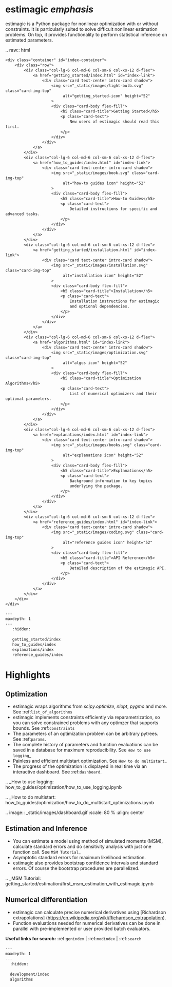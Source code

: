 # estimagic *emphasis*

estimagic is a Python package for nonlinear optimization with or without constraints.
It is particularly suited to solve difficult nonlinear estimation problems. On top, it
provides functionality to perform statistical inference on estimated parameters.


.. raw:: html

    <div class="container" id="index-container">
        <div class="row">
            <div class="col-lg-6 col-md-6 col-sm-6 col-xs-12 d-flex">
                <a href="getting_started/index.html" id="index-link">
                    <div class="card text-center intro-card shadow">
                        <img src="_static/images/light-bulb.svg" class="card-img-top"
                             alt="getting_started-icon" height="52"
                        >
                        <div class="card-body flex-fill">
                            <h5 class="card-title">Getting Started</h5>
                            <p class="card-text">
                                New users of estimagic should read this first.
                            </p>
                        </div>
                    </div>
                </a>
            </div>
            <div class="col-lg-6 col-md-6 col-sm-6 col-xs-12 d-flex">
                <a href="how_to_guides/index.html" id="index-link">
                    <div class="card text-center intro-card shadow">
                        <img src="_static/images/book.svg" class="card-img-top"
                             alt="how-to guides icon" height="52"
                        >
                        <div class="card-body flex-fill">
                            <h5 class="card-title">How-to Guides</h5>
                            <p class="card-text">
                                Detailed instructions for specific and advanced tasks.
                            </p>
                        </div>
                    </div>
                </a>
            </div>
            <div class="col-lg-6 col-md-6 col-sm-6 col-xs-12 d-flex">
                <a href="getting_started/installation.html" id="index-link">
                    <div class="card text-center intro-card shadow">
                        <img src="_static/images/installation.svg" class="card-img-top"
                             alt="installation icon" height="52"
                        >
                        <div class="card-body flex-fill">
                            <h5 class="card-title">Installation</h5>
                            <p class="card-text">
                                Installation instructions for estimagic
                                and optional dependencies.
                            </p>
                        </div>
                    </div>
                </a>
            </div>
            <div class="col-lg-6 col-md-6 col-sm-6 col-xs-12 d-flex">
                <a href="algorithms.html" id="index-link">
                    <div class="card text-center intro-card shadow">
                        <img src="_static/images/optimization.svg" class="card-img-top"
                             alt="algos icon" height="52"
                        >
                        <div class="card-body flex-fill">
                            <h5 class="card-title">Optimization Algorithms</h5>
                            <p class="card-text">
                                List of numerical optimizers and their optional parameters.
                            </p>
                        </div>
                    </div>
                </a>
            </div>
            <div class="col-lg-6 col-md-6 col-sm-6 col-xs-12 d-flex">
                <a href="explanations/index.html" id="index-link">
                    <div class="card text-center intro-card shadow">
                        <img src="_static/images/books.svg" class="card-img-top"
                             alt="explanations icon" height="52"
                        >
                        <div class="card-body flex-fill">
                            <h5 class="card-title">Explanations</h5>
                            <p class="card-text">
                                Background information to key topics
                                underlying the package.
                            </p>
                        </div>
                    </div>
                </a>
            </div>
            <div class="col-lg-6 col-md-6 col-sm-6 col-xs-12 d-flex">
                <a href="reference_guides/index.html" id="index-link">
                    <div class="card text-center intro-card shadow">
                        <img src="_static/images/coding.svg" class="card-img-top"
                             alt="reference guides icon" height="52"
                        >
                        <div class="card-body flex-fill">
                            <h5 class="card-title">API Reference</h5>
                            <p class="card-text">
                                Detailed description of the estimagic API.
                            </p>
                        </div>
                    </div>
                </a>
            </div>
        </div>
    </div>

```{toctree}
---
maxdepth: 1
---
   :hidden:

   getting_started/index
   how_to_guides/index
   explanations/index
   reference_guides/index
```

# Highlights

## Optimization

- estimagic wraps algorithms from *scipy.optimize*, *nlopt*, *pygmo* and more.
  See :ref:`list_of_algorithms`
- estimagic implements constraints efficiently via reparametrization, so you can solve
  constrained problems with any optimzer that supports bounds. See :ref:`constraints`
- The parameters of an optimization problem can be arbitrary pytrees. See :ref:`params`.
- The complete history of parameters and function evaluations can be saved in a
  database for maximum reproducibility. See `How to use logging`_
- Painless and efficient multistart optimization. See `How to do multistart`_
- The progress of the optimization is displayed in real time via an
  interactive dashboard. See :ref:`dashboard`.


.. _How to use logging: how_to_guides/optimization/how_to_use_logging.ipynb

.. _How to do multistart: how_to_guides/optimization/how_to_do_multistart_optimizations.ipynb


  .. image:: _static/images/dashboard.gif
    :scale: 80 %
    :align: center

## Estimation and Inference

- You can estimate a model using method of simulated moments (MSM), calculate standard
  errors and do sensitivity analysis with just one function call.
  See `MSM Tutorial`_
- Asymptotic standard errors for maximum likelihood estimation.
- estimagic also provides bootstrap confidence intervals and standard errors.
  Of course the bootstrap procedures are parallelized.

.. _MSM Tutorial: getting_started/estimation/first_msm_estimation_with_estimagic.ipynb


## Numerical differentiation
- estimagic can calculate precise numerical derivatives using [Richardson extrapolations]
  (https://en.wikipedia.org/wiki/Richardson_extrapolation).
- Function evaluations needed for numerical derivatives can be done in parallel
  with pre-implemented or user provided batch evaluators.


**Useful links for search:** :ref:`genindex` | :ref:`modindex` | :ref:`search`

```{toctree}
---
maxdepth: 1
---
  :hidden:

  development/index
  algorithms
```
